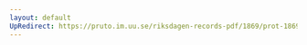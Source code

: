 ```yaml
---
layout: default
UpRedirect: https://pruto.im.uu.se/riksdagen-records-pdf/1869/prot-1869--ak--213/prot-1869--ak--213_013.pdf
---
```

